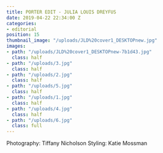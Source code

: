 ```yaml
---
title: PORTER EDIT - JULIA LOUIS DREYFUS
date: 2019-04-22 22:34:00 Z
categories:
- editorial
position: 15
thumbnail_image: "/uploads/JLD%20cover1_DESKTOPnew.jpg"
images:
- path: "/uploads/JLD%20cover1_DESKTOPnew-7b1d43.jpg"
  class: half
- path: "/uploads/3.jpg"
  class: half
- path: "/uploads/2.jpg"
  class: half
- path: "/uploads/5.jpg"
  class: half
- path: "/uploads/1.jpg"
  class: half
- path: "/uploads/4.jpg"
  class: half
- path: "/uploads/6.jpg"
  class: full
---
```


Photography: Tiffany Nicholson
Styling: Katie Mossman